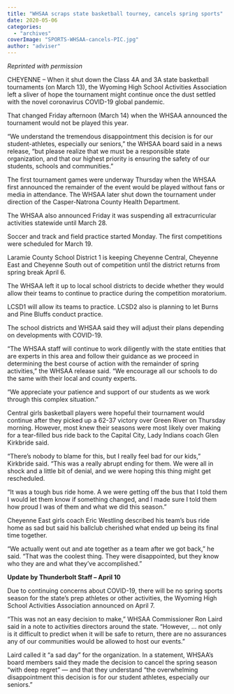 ```yaml
---
title: "WHSAA scraps state basketball tourney, cancels spring sports"
date: 2020-05-06
categories: 
  - "archives"
coverImage: "SPORTS-WHSAA-cancels-PIC.jpg"
author: "adviser"
---
```


_Reprinted with permission_

CHEYENNE – When it shut down the Class 4A and 3A state basketball tournaments (on March 13), the Wyoming High School Activities Association left a sliver of hope the tournament might continue once the dust settled with the novel coronavirus COVID-19 global pandemic.

That changed Friday afternoon (March 14) when the WHSAA announced the tournament would not be played this year.

“We understand the tremendous disappointment this decision is for our student-athletes, especially our seniors,” the WHSAA board said in a news release, “but please realize that we must be a responsible state organization, and that our highest priority is ensuring the safety of our students, schools and communities.”

The first tournament games were underway Thursday when the WHSAA first announced the remainder of the event would be played without fans or media in attendance. The WHSAA later shut down the tournament under direction of the Casper-Natrona County Health Department.

The WHSAA also announced Friday it was suspending all extracurricular activities statewide until March 28.

Soccer and track and field practice started Monday. The first competitions were scheduled for March 19.

Laramie County School District 1 is keeping Cheyenne Central, Cheyenne East and Cheyenne South out of competition until the district returns from spring break April 6.

The WHSAA left it up to local school districts to decide whether they would allow their teams to continue to practice during the competition moratorium.

LCSD1 will allow its teams to practice. LCSD2 also is planning to let Burns and Pine Bluffs conduct practice.

The school districts and WHSAA said they will adjust their plans depending on developments with COVID-19.

“The WHSAA staff will continue to work diligently with the state entities that are experts in this area and follow their guidance as we proceed in determining the best course of action with the remainder of spring activities,” the WHSAA release said. “We encourage all our schools to do the same with their local and county experts.

“We appreciate your patience and support of our students as we work through this complex situation.”

Central girls basketball players were hopeful their tournament would continue after they picked up a 62-37 victory over Green River on Thursday morning. However, most knew their seasons were most likely over making for a tear-filled bus ride back to the Capital City, Lady Indians coach Glen Kirkbride said.

“There’s nobody to blame for this, but I really feel bad for our kids,” Kirkbride said. “This was a really abrupt ending for them. We were all in shock and a little bit of denial, and we were hoping this thing might get rescheduled.

“It was a tough bus ride home. A we were getting off the bus that I told them I would let them know if something changed, and I made sure I told them how proud I was of them and what we did this season.”

Cheyenne East girls coach Eric Westling described his team’s bus ride home as sad but said his ballclub cherished what ended up being its final time together.

“We actually went out and ate together as a team after we got back,” he said. “That was the coolest thing. They were disappointed, but they know who they are and what they’ve accomplished.”

**Update by Thunderbolt Staff – April 10**

Due to continuing concerns about COVID-19, there will be no spring sports season for the state’s prep athletes or other activities, the Wyoming High School Activities Association announced on April 7.

“This was not an easy decision to make,” WHSAA Commissioner Ron Laird said in a note to activities directors around the state. “However, ... not only is it difficult to predict when it will be safe to return, there are no assurances any of our communities would be allowed to host our events.”

Laird called it “a sad day” for the organization. In a statement, WHSAA’s board members said they made the decision to cancel the spring season “with deep regret” — and that they understand “the overwhelming disappointment this decision is for our student athletes, especially our seniors.”
